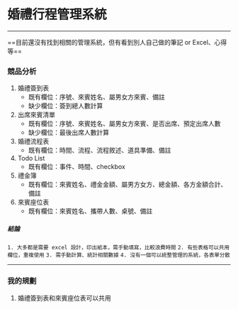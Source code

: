 # 婚禮行程管理系統
---------------------------------------

==目前還沒有找到相關的管理系統，但有看到別人自己做的筆記 or Excel、心得等==
### 競品分析
1. 婚禮簽到表
    - 既有欄位：序號、來賓姓名、屬男女方來賓、備註
    - 缺少欄位：簽到總人數計算
2. 出席來賓清單
    - 既有欄位：序號、來賓姓名、屬男女方來賓、是否出席、預定出席人數
    - 缺少欄位：最後出席人數計算
3. 婚禮流程表
    - 既有欄位：時間、流程、流程敘述、道具準備、備註
4. Todo List
    - 既有欄位：事件、時間、checkbox
5. 禮金簿
    - 既有欄位：來賓姓名、禮金金額、屬男方女方、總金額、各方金額合計、備註
6. 來賓座位表
    - 既有欄位：來賓姓名、攜帶人數、桌號、備註
##### 結論
`1. 大多都是需要 excel 設計，印出紙本，需手動填寫，比較浪費時間`
`2. 有些表格可以共用欄位，重複使用`
`3. 需手動計算、統計相關數據`
`4. 沒有一個可以統整管理的系統，各表單分散`

---------------------------------------
### 我的規劃

1. 婚禮簽到表和來賓座位表可以共用


